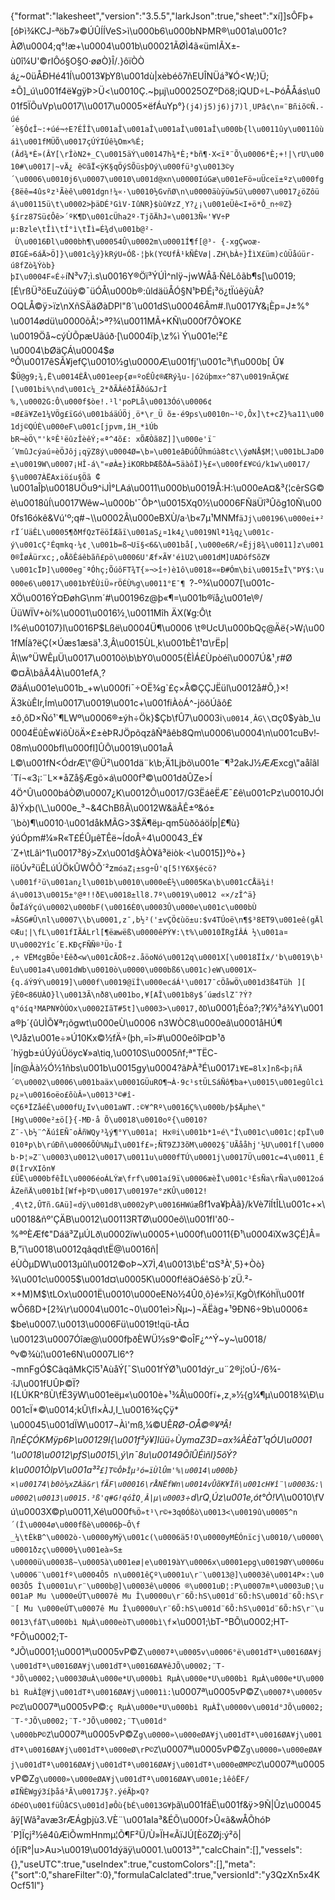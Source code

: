 {"format":"lakesheet","version":"3.5.5","larkJson":true,"sheet":"xí]]sÔFþ+[óÞì¾KCJ-ªöb7»©ÚÛÍÍVeS>ì\u000b6\u000bNÞMR®\u001a\u001c?ÀØ\u0004;q°!æ+\u0004\u001b\u00021ÃØÌ4ã«ümIÃX±­ù0î¼U'©rI­Ôó§O§O·øøÒ}Î/.}ôïÒÒá¿~0üÅÐHé41Í\u0013¥þYß\u001dù|xèbéô7ñEUÎNÜá³¥Ó<W;)Ü;±Õ]_ú\u001f4ë¥gÿÞ>Ü<\u0010Ç.~þµj\u00025OZºDö8;iQUD÷L¬ÞóÅÅás\u001f5ÏÕuVp\u0017\\\u0017\u0005×ëfÁuYp°}`(j4)j5)j6)j7)l¸UPâ¢\n¤¨Bñiõ©Ñ.-úé´è§Ó¢Î~:+úé¬÷E?ÉÎÎ\u001aÎ\u001aÎ\u001aÎ\u001aÎ\u000b{l\u0011ûy\u0011ûùáì\u001fMÜÕ\u0017çÚÝIÚê¼Om×%É;(Âd¾*È»(ÂY[\rÎòN2+_C\u0015äÝ\u00147h¾*È;*bñ¶·X<ïª¨Õ\u0006*È;+!|\rU\u0010#\u0017|~vÄ¿ ê©ãÏ<ÿK§qÖýSÕüsþOý\u000fü³g\u0013©y´\u0006\u0010j6\u0007\u0010\u001d@xn\u0000IúGæ\u001eFö»uÜceï±ºz\u000fg{8ëê=4ûsºz¹Ãèê\u001dgn!¼«·\u0010½GvñØ\n\u0000äùÿüw5ü\u0007\u0017¿öZôüá\u00115ü\t\u0002>þäDÉ³GìV·IûNR}$ùû¥zZ¸Y­?¿¡\u001eÜê<I+ö*Ô_n÷®Z}§írz87Sü¢Ôê>­´ºK¶D\u001cÜha2º·TjõÄhJ«\u0013Ñ«'¥V÷P µ:Bzle\tÎì\tÍ°ì\tÏì=É¾d\u001b@²- Ù\u0016Ðl\u000bh¶\u00054Û\u0002m\u0001Í¶f[@³- {-xgÇwoæ-ØIGÉ»6áÄ>Ö]}\u001c¾ý}kRý­U«Óß·¦þk(Y©UfÂ¹kÑÊVø|.ZH\bÀ÷}ÎìX£üm)cûÜåúür­ú8fZò¾Ýòb}þI\u0004F«É`÷íN³v7;ì.s\u0016Y®Öï³ÝÚÌ^nlÿ¬jwWÂå·ÑêLôãb¶s[\u0019;[É\rßÜ³öEuZúüý©¯üÓÅ\u000b®:ûldäüÅÓ§N¹ÞÐÉ¡³ö¿tÏúêÿùÂ?OQLÅ©ÿ>ïz\nXñSÄäØàDPl\"ß´\u001dS\u00046Âm#.l\u0017Y&¡Èp=J±%°\u0014ødü\u0000õÂ¦>ª?¾\u0011MÃ+KÑ\u000f7Ô¥OK£\u0019Öå~cýÙÕpæUãúð·[\u0004ïþ¸\\z%ì Ý\u001e¦²£\u0004\bØäÇÁ\u0004$ø ºÕ\u0017êSÃ¥jefÇ\u0010½g\u0000Æ\u001fj'\u001c³\f\u000b[ Û¥$`Ü@g9;¾,Ë\u0014ÈÅ\u001eep{ø¤ºoÉÛ¢®ÆRý¾u-|ó2úþmx÷^87\u0019nÃÇW£[\u001bi%\nd\u001c¼_2*ðÃÂéðÍÃðú&JrÌ%,\u0002G:Ô\u000f$òe!.¹l'poPLå\u0013Óó\u0006¢¤Ø£ä¥Ze1¼VÖg£ïGó\u001báäÚÖj¸ö*\r_Ü õ±·é9ps\u0010n~¹©,Ôx]\t+cZ}%a11\u001dj©QÚÈ\u000eF\u001c[jpvm,îH_*­ìÚb bR¬èÖ\"'kºÊ¹ëûzÎèêÝ;«ª^4õ£: xÕÆÒã8Z]]\u000e'ï¨´VmûJcýaú¤èÖJôj¡qÿZ8ý\u0004Ø=\b»\u001eâÐúÔÛhmúà8tc\\ýøNÅ$M¦\u001bLJaD0±\u0019W\u0007¡HÎ-á\"«øÀ±}iKORbÞÆßðÁ=5äàôÏ)½£«\u000f£¥©ú/k1w\u0017/§\u0007ÀËAxiöíu§Öã `¢\u001aÎþ\u0018UÖu9^iJÌ°LAá\u0011\u000b\u0019Å:H:\u000eA¤&³{¦cêrSG©è\u0018ûÍ\u0017Wêw~\u000b'¯ÔÞ^\u0015Xq0½\u0006FÑäÜî³Ûõg10Ñ\u000fs16ókê&Vú'º;q#¬\\\u0002Â\u000eBXÙ/a·\b«7µ¹MNMf`äJj\u00196\u000ei+²rÏ´UäÊL\u0005¶ðMfQzTëöÍÆãï\u001aS¿¤1k4¿\u0019Nlª1¾q¿\u001c-ý\u001cÇ²Éqmkq·¼¢¸\u001b=ß¬Uï§<6&\u001bå[,\u000e6R/«Êjj8¾\u0011]z\u0010®ÎøÂürxc;,oÅõÊáêbãñ£pö\u0006U'Æf×Ã¥'éìU­2\u001dM]UADôfSõZ¥\u001cÏÞ]\u000eg¯ªÓhç;ÕúôFT¾T{»¬>î÷­)è1ô\u0018««Ð#Óm\bi\u0015±Î\"ÞY$:\u000e6\u0017\u001bYÊÙiÜ»rÖÉÙ%g\u0011°E¯¶ `?-º¾\u0007[\u001c-XÖ\u0016Ý¤ÐøhG\nm´#\u00196z@þ«¶=\u001b®ïå¿\u001e\\®/ÜüWÏV+òí%\u0001\u0016½¸\u0011Mîh ÄX(¥g:Ô\tl%é\u00107}l\u0016P$Lßë\u0004Ü¶\u0006 \t®UcU\u000bQç@Äë{>W¡\u001fMÍã?ëÇ(×Úæs1æsä¹.3,Â\u0015ÙL¸k\u001bÈ1¹¤\rËp|Â\\w°ÜWÊµÜ\u0017\u0010ò\b\bY0\u0005{ÈÌÁ£Ùpòéî\u0007Ú&¹¸r#Ø©¤Ã\bâÃ4À\u001efA¸?ØäÁ\u001e\u001b_+w\u000fi¯÷OË¾g`£ç×Â©ÇÇJËül\u0012å#Õ,}×!Ä3kùÊIr,Ím\u0017\u0019\u001c+\u001fiÀòÁ^-jöôÚãô£±ô¸ôD×Ñó¹`¶LWº\u0006®±ýh÷Ök}$Çb\fÛ7\u0003i`\u0014¸ÂG\\`¤ç0$yàb_\u0004ËûÈw¥i­õÙöÄ×£±èÞRJÖpõq­zâÑªâêb8Qm\u0006\u0004\n\u001cuBv!­08m\u000bfI\u000fI]ÛÔ\u0019\u001aÂ L©\u001fN<ÓdrÆ\"@Ü²\u001dä¨k\b;Ä1Ljbõ\u001e¨¶³2akJ½ÆÆxcg\"aåîâl´T­í¬«3¡:¨L×*åZå§Ægõ×á\u000f³©\u001dðÛZe>Í 4Ö^Û\u000báÒØ\u0007¿K\u0012Ô\u0017/G3ËáêËÆ¯£ê\u001cPz\u0010JÓIå)Ýxþ(\\_\u000e_³¬&4ChBßÃ\u0012W&äÂÊ±º&ó±´\bò)¶\u0010·\u001dåkMÃG>3$Ä¶ëµ-qm5ùðõ­áöÍp|£¶ù}ýúÓpm#¼»R«T£ÉÛµêTÊë~ÍdoÂ÷4\u00043_É¥´Z+\tLâì^1\u0017³8ý>Zx\u001d§ÀÒ¥â³ëiòk·<\u0015]}ºò+}ííõÚv²üÊLúÚÖkÛWÔÕ´²z`móaZ¡±sg÷Û'q[5!Y6X§écö?\u001f²ü\u001an¿l\u001b\u0010\u000eÉ½\u0005Ka\b\u001cCÅä¾i!á\u0013\u0015±°@ª!!ðE\u0018±ll8.7º\u0019\u0012 «×/zÎ^ä}ÕøÏáÝçú\u0002\u000bF(\u0016È0\u0003Û\u000e\u001c\u000bÙ »ÂSG#Û\nl\u0007\\b\u0001,z¯,b½²('±vÇÖ¢ùö±u:$v4TÚoë\n¶$³8ET9\u001eê(gÄl©Æu¦|\fL\u001fIÃÁLrl[¶ë­æwëß\u0000êPÝ¥:\t%\u0010ÏRgÍÂÁ ½\u001a¤ U\u0002Yîc´E.KÐçFÑÑ®³Üo·Î,÷ VËM¢gBÖe¹Èêð<w\u001cÃOß÷z.åöoNó\u0012q\u0001X[\u0018ÏÍx/'b\u0019\b¹Èu\u001a4\u001dWb\u0010ò\u0000\u000bß6\u001c)eW\u0001X~{q.áÝ9Ý\u0019]\u000f\u0019@ïÎ\u000ecáÁ¹\u0017¯cÖåwÖ\u001d3ß4Tüh ][ÿÈ0<86UÀO}l\u0013Ã\nð8\u001bo,¥[AÎ\u001b8y$´úædslZ¯?Ý?q°óíq³MAPN¥ÒÚOx\u0002IãT#5t]\u0003>\u0017,ðD`\u0001¡Èóa?;?¥½³á¾Y\u001a®þ´{ûUÌÕ¥ªr¡õgwt\u000eÙ\u0006 n3WÒC8\u000eâ\u0001åHÚ¶\\ºJåz\u001e÷»Ú10Kx©½fÄ÷(þh,=î>#\u000eôîÞ¤Þ¹ð´hÿgb±úÚýúÜöyc¥»a\tiq,\u0010S\u0005ñf;ª\"TËC-|ín@Àà½Ó½1ñbs\u001b\u0015gy\u0004?ã$Þ$À³É\u0017`ì¥E=8lx]nß<þ¡ñÄ´©\u0002\u0006\u001baäx\u0001GÜuRO¶¬À·9c¹stÜLSáÑô¶ba+\u0015\u001egûlcìp¿»\u0016oëo£õùÂ»\u0013³©#î-©Ç6ªÏZåéÊ\u000fU¿Iv\u001aWT.:©¥^Rº\u0016Ç%\u000b/þ$Äµhe\"[Hg\u000e²±ö[}{-MÐ·å Õ\u0018\u0010oº{\u0010?Z¯-\b½¨^ÄúîEÑ¯oÂñWQy³¾ý¶°Y\u001a¦ Hx®i\u001b*1¤é\"Î\u001c\u001c¦¢pÏ\u0010ªp\b\rúÐñ\u0006ÕÙ%NµÍ\u001f£»;ÑT9ZJ3õM\u0002§¯UÃååhj'½U\u001f[\u000b·Þ¦»Z¨\u0003\u0012\u0017\u0011u\u000fTÚ\u0001j\u0017Ü\u001c=4\u0011¸ÉØ(ÌrvXIôn¥£ÜË\u000bfêÎL\u0006éoÁLÝæ\frf\u001aí9ï\u0006æèÎ\u001c¹ÉsÑa\rÑa\u0012oáÂZeñÄ\u001bÌ[Wf+þºD\u0017\u00197e°zKÛ\u0012!¸4\t2,ÛTñ.GAü]«dÿ\u001d8\u0002yP\u0016HWúæ`ßf1va¥þÀã}/kVè7îÍtÎL\u001c+×\u0018&ñº'ÇÄB\u0012\u00113RTØ\u000eô\\\u001fI'ð0·-%ªºÈÆf¢\"Dáä³ZµÚLð\u0002ïw\u0005+\u000f\u0011{Ð¹\u0004ïXw3ÇÉ]Â=B,\"ï\u0018\u0012qâqd\tË@\u0016ñ|éÙÒµDW\u0013µûl\u0012©oÞ~X7Ì,4\u0013\bÉ'¤S³À'¸5}+Òò}¾\u001c\u0005$\u001d¤\u0005K\u000f!éäOáêSõ·þ´zÜ.²-×+M)M$\tLOx\u0001Ë\u0010\u000eENò½4Û0¸ô}é»½ï¸KgÒ\fKóhÏ\u001fwÔ6ßD+[2¾\r\u0004\u001c¬0\u001eì>Ñµ~)¬ÄËàg+¹9ÐN6÷9b\u0006±$be\u0007.\u0013\u0006Fü\u0019t!qü-tÃ¤\u00123\u0007Óîæ@\u000fþðÈWÜ½s9^©oÎF¿^^Ý~y~\u0018/ºv©¾ù¦\u001e6N\u0007Ll6^?¬mnFgÓ$CãqãMkÇî5¹AùåÝ[¯S\u001fÝØ¹\u001dýr_u¨2®j¦oÚ-/6¾-·îJ\u001fUÛÞ©Ï?I{LÚKR^ßÙ\fË3ÿW\u001eëµ«\u0010è+¹¾Â\u000fï+,z¸»½{g¼¶µ\u0018¾\\Ð\u001cÏ*©\u0014;kÛ\fl×ÀJ,I_\u0016¾çÇÿ*\u00045\u001dÏW\u0017¬Àì'mß,¼©UÊ*RØ-OÅ©®¥ªÂ!î\nÉÇÓKMÿp6Þ\u00129I{\u001f²ý¥]Iüü÷ÙymaZ3D=ax¾ÀÈàT¹qÓU\u0001'\u0018\u0012\\pfS\u0015\\¸ý\n¯8u\u00149ÕîÛÉìñl}5õÝ?k\u0001ÒlpV\u001a³²`£]T©ÔÞÎµ³ó=ïÙlÛm'%\u0014\u000b}×\u00174\b0ò¼xZÀä&r\fÃF\u00016\rÅNËfWn\u0014vÛõK¥Ïñ\u001cH¥î¨\u0003&:\u0002\u0013\u0015.³ß'q#G!qóÌQ¸Â|µ\u0003`÷d\rQ¸Úz\u001e,ót°Ò!V*\\\u0010\fVú\u0003X©p\u0011,Xé\u000f`%Ö»t¹\r©+3q0Óßò\u0013<\u0019û\u0005^n´(Î\u0004ø\u000fßè\u0006þ~Ô\f _¼\tÈkB^\u0002ò·\u0000yMÿ\u001c(\u0006ä5!O\u0000yMÈÓnïcj\u0010/\u0000\u0001ðzç\u0000¼\u001eà»S±\u0000ü\u0003ß~\u0005à\u001eø|e\u0019àY\u0006x\u0001epg\u0019ØY\u0006u\u0006¨\u001fº\u0004Ô5 n\u0001êÇº\u0001u\r¨\u0013@]\u0003ê\u0014P×:\u0003Ô5 Î\u0001u\r¨\u000b@]\u0003ê\u0006 ®\u0001uÐ¦:P\u0007mª\u0003uÐ¦\u001aP Mu \u000eÚT\u0007ê Mu Î\u0000u\r¨6Õ:hS\u001d¨6Õ:hS\u001d¨6Õ:hS\r¨[ Mu \u000eÚT\u0007ê Mu Î\u0000u\r¨6Õ:hS\u001d¨6Õ:hS\u001d¨6Õ:hS\r¨\u0013\fâT\u000bì NµÀ\u000eòT\u000bì\f`×\u0001;\bT-°BÕ\u0002;HT-°FÕ\u0002;T-°JÕ\u0001;\u0001ª\u0005vP©Z`\u0007ª\u0005v\u0006°ë\u001dTª\u0016ØA¥j\u001dTª\u0016ØA¥j\u001dTª\u0016ØA¥êJÕ\u0002;¨T-°JÕ\u0002;\u0003ØuÀ\u000e*U\u000bì RµÀ\u000e*U\u000bì RµÀ\u000e*U\u000bì RuÀÎ@¥j\u001dTª\u0016ØA¥j\u0001ì:`\u0007ª\u0005vP©Z`\u0007ª\u0005vP©Z`\u0007ª\u0005vP©:`ç RµÀ\u000e*U\u000bì RµÀÎ\u0000v\u001d°JÕ\u0002;¨T-°JÕ\u0002;¨T-°JÕ\u0002;¨T\u001d°\u000bP©Z`\u0007ª\u0005vP©Z`g\u0000»\u000eØA¥j\u001dTª\u0016ØA¥j\u001dTª\u0016ØA¥j\u001dTª\u000eØ\rP©Z`\u0007ª\u0005vP©Z`g\u0000»\u000eØA¥j\u001dTª\u0016ØA¥j\u001dTª\u0016ØA¥j\u001dTª\u000eØMP©Z`\u0007ª\u0005vP©Z`g\u0000»\u000eØA¥j\u001dTª\u0016ØA¥\u001e;ìêôËF/øIÑÈWgý3íþåá³Ã\u0017J§?.ýéÃþ×Q?óDéO\u001füÛâCS\u001d]øÔù{bÉ\u0013G¥þ`ã\u001fâË\u001f&ÿ>9Ñ|Ûz\u00045âÿ[Wâ²avæ3rÆÁgþjù3.VÈ¨\u001aIa³&ÉÕ\u000f>Û«ã&wÅÕhóÞ´P]Ïçj²½ê4ûÆìÕwmHnmµ¦Õ¶F²Ü/Ù»ÏH«ÃïJÚ[ÈöZØj:ý²õ|ó[ïR°|u>Au>\u0019\u001dýäÿ\u0001.\u0013³","calcChain":[],"vessels":{},"useUTC":true,"useIndex":true,"customColors":[],"meta":{"sort":0,"shareFilter":0},"formulaCalclated":true,"versionId":"y3QzXn5x4KOcf51l"}